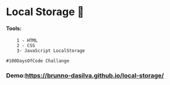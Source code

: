 # Local Storage :convenience_store:

#### Tools:

```
    1 - HTML
    2 - CSS
    3- JavaScript LocalStorage
```

```
#100DaysOfCode Challange
```

### Demo:https://brunno-dasilva.github.io/local-storage/
